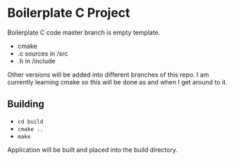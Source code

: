 # Boilerplate C Project

Boilerplate C code master branch is empty template. 
- cmake
- .c sources in /src
- .h in /include

Other versions will be added into different branches of this repo. I am currently learning cmake so this will be done as and when I get around to it. 

## Building

- `cd build`
- `cmake ..`
- `make`

Application will be built and placed into the build directory. 


